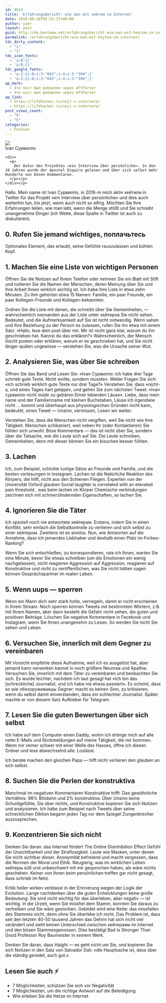 ```yaml
---
id: 4814
title: 'Erfahrungsbericht: wie man mit хейтом im Internet'
date: 2019-09-26T05:53:17+00:00
author: user
layout: post
guid: http://de.bestwow.net/erfahrungsbericht-wie-man-mit-heytom-im-internet/
permalink: /erfahrungsbericht-wie-man-mit-heytom-im-internet/
tdc_dirty_content:
  - "1"
  - "1"
tdc_icon_fonts:
  - 'a:0:{}'
  - 'a:0:{}'
tdc_google_fonts:
  - 'a:2:{i:0;s:3:"662";i:4;s:3:"394";}'
  - 'a:2:{i:0;s:3:"662";i:4;s:3:"394";}'
ap_mark:
  - Это пост был добавлен через AftParser
  - Это пост был добавлен через AftParser
ap_link:
  - https://lifehacker.ru/xejt-v-internete/
  - https://lifehacker.ru/xejt-v-internete/
post_views_count:
  - "5"
  - "5"
categories:
  - Fashion
---
```

<div>
  <div>
    <img src="http://de.bestwow.net/wp-content/uploads/2019/09/lichnyy-opyt-kak-spravit-sya-s-heytom-v-internete-1.jpg" />
  </div>
  
  <div>
    <div>
      Ivan Сурвилло
    </div>
    
    <div>
      <p>
        Der Autor des Projektes «ein Interview über persönliche». In den 19 Jahren wurde der Apostel Esquire gelesen und über sich selbst mehr Hunderte von bösen Kommentaren.
      </p></p>
    </div></p>
  </div></p>
</div>

Hallo. Mein name ist Ivan Сурвилло, in 2018-m mich aktiv хейтили in Twitter für das Projekt «ein Interview über persönliche» und dies auch weiterhin tun, bis jetzt, wenn auch nicht so eifrig. Möchten Sie Ihre Erfahrungen teilen, wie man lebt, wenn die Menge stößt und Sie schreibt unangenehme Dinger (ich Wette, diese Spalte in Twitter ist auch zu diskutieren).

## 0. Rufen Sie jemand wichtiges, поплачьтесь

Optionales Element, das erlaubt, seine Gefühle rauszulassen und kühlen Kopf.

## 1. Machen Sie eine Liste von wichtigen Personen

Öffnen Sie die Notizen auf Ihrem Telefon oder nehmen Sie ein Blatt mit Stift und notieren Sie die Namen der Menschen, deren Meinung über Sie und Ihre Arbeit Ihnen wirklich wichtig ist. Ich habe Ihre Liste in etwa zehn Minuten. Zu ihm gehörten etwa 15 Namen: Familie, ein paar Freunde, ein paar Kollegen-Freunde und Kollegen-bekannten.

Ordnen Sie die Liste mit denen, die schreibt über Sie Gemeinheiten, — wahrscheinlich niemanden aus der Liste unter хейтеров Sie nicht sehen. Bedeutet, und die Aufmerksamkeit auf Sie ist nicht notwendig. Wenn sahen und Ihre Beziehung zu der Person es zulassen, rufen Sie ihn etwa mit einem Satz: «Hallo, lese dein post über mir. Mir ist nicht ganz klar, warum du ihn geschrieben hat. Kannst du das erklären?» Wahrscheinlich, der Mensch löscht posten oder erklären, warum er es geschrieben hat, und Sie nicht länger quälen ungewisse — verstehen Sie, was die Ursache seiner Wut.

## 2. Analysieren Sie, was über Sie schreiben

Öffnen Sie das Band und Lesen Sie: «Ivan Сурвилло: ich habe drei Tage schrieb gute Texte. Nicht wollte, sondern musste». Weiter Fragen Sie sich: «ich schrieb wirklich gute Texte nur drei Tage?» Verstehen Sie, dass «nicht-a, und eines Tages hart getippt», und gehen Sie zum nächsten Tweet: «Ivan сурвилло nicht müde zu gebären Eimer lebenden Läuse». Liebe, dass mein name und der Familienname mit kleinen Buchstaben, Läuse ich irgendwie nicht &#8230; kommt und überhaupt aus physiologischen Gründen nicht kann, bedeutet, einen Tweet — Unsinn, vermissen, Lesen wir weiter.

Verstehen Sie, dass die Menschen nicht vergiften, weil Sie nicht wie Ihre Tätigkeit. Menschen schikaniert, weil neben Ihr (oder Kontaktieren) Sie fühlen sich unwohl. Böse Kommentare — das ist nicht über Sie, sondern über die Tatsache, wie die Leute sich auf Sie. Die Leute schreiben, Gemeinheiten, denn mit dieser können Sie ein bisschen besser fühlen.

## 3. Lachen

Ich, zum Beispiel, schickte lustige Sätze an Freunde und Familie, und die besten vorlesungen in Instagram. Lachen ist die Natürliche Reaktion des Körpers, die hilft, nicht aus den Schienen Fliegen. Experten von der Universität Oxford glauben <span><span> Social laughter is correlated with an elevated pain threshold </span> </span>, was beim lachen im Körper Chemische verbindungen zeichnen sich mit schmerzlindernden Eigenschaften, so lachen Sie.

## 4. Ignorieren Sie die Täter

Ich speziell noch nie antwortete хейтерам. Erstens, indem Sie in einen Konflikt, sehr einfach die Selbstkontrolle zu verlieren und sich selbst zu einer хейтером. Zweitens ist es sinnlos. Nun, wie Antworten auf die Annahme, dass ich jemandes Liebhaber und deshalb einen Platz im Forbes-Ranking?

Wenn Sie sich entschließen, zu korrespondieren, rate ich Ihnen, warten Sie eine Minute, bevor Sie etwas schreiben (um die Emotionen ein wenig nachgelassen), nicht reagieren Aggression auf Aggression, reagieren auf Konstruktive und nicht zu veröffentlichen, was Sie nicht hätten sagen können Gesprächspartner im realen Leben.

## 5. Wenn uups — sperren

Wenn ein Mann dich sehr stark holte, verriegeln, damit er nicht erscheinen in Ihrem Stream. Noch sperren können Tweets mit bestimmten Wörtern, z.B. mit Ihrem Namen, aber dann besteht die Gefahr nicht sehen, die guten und positiven Beiträge. Löschen Sie negative Kommentare in Facebook und Instagram, wenn Sie Ihnen unangenehm zu Lesen. So werden Sie nicht Sie sehen und Leben.

## 6. Versuchen Sie, innerlich mit dem Gegner zu vereinbaren

Mit Vorsicht empfehle diese Aufnahme, weil ich es ausgelöst hat, aber jemand kann versenken kannst in noch größere Neurose und Apathie. Versuchen Sie, innerlich mit dem Täter zu vereinbaren und beobachten Sie sich. Es wurde leichter, nachdem ich laut gesagt hat «Ich bin das [schreckliche] Journalist, und ich habe nie etwas passiert». Es scheint, dass so wie обезоруживаешь Gegner: macht es keinen Sinn, zu kritisieren, wenn du selbst damit einverstanden, dass ein schlechter Journalist. Später machte er von diesem Satz Aufkleber für Telegram.

## 7. Lesen Sie die guten Bewertungen über sich selbst

Ich habe auf dem Computer einen Daddy, wohin ich dränge mich auf alle nette E-Mails und Rückmeldungen auf meine Tätigkeit, die mir kommen. Wenn mir immer schwer mit einer Welle des Hasses, öffne ich diesen Ordner und lese abwechselnd alle. Loslässt.

Ich berate machen den gleichen Papa — hilft nicht verlieren den glauben an sich selbst.

## 8. Suchen Sie die Perlen der konstruktiva

Manchmal im negativen Kommentaren Konstruktive trifft. Das gewöhnliche Verhältnis: 98% Blödsinn und 2% konstruktiva. Über Unsinn keine Schuldgefühle, Sie über nichts, und Konstruktive kopieren Sie sich Notizen und analysieren. Ich habe zum Beispiel nach Tweets über seine schrecklichen Diktion begann jeden Tag vor dem Spiegel Zungenbrecher auszusprechen.

## 9. Konzentrieren Sie sich nicht

Denken Sie daran: das Internet fördert <span><span> The Online Disinhibition Effect </span> </span> Gefühl der Unsichtbarkeit und der Straflosigkeit. Leute wie Masken, unter denen Sie nicht sichtbar dieser. Anonymität befreiend und macht vergessen, dass die Normen der Moral und Ethik. Neugierig, was im wirklichen Leben хейтеры süß und unbeschwert mit mir gesprochen haben, als wäre nichts geschehen. Keiner von Ihnen beim persönlichen treffen gar nicht gesagt, dass schrieb im Netz.

Kritik heller wirken verblasst in der Erinnerung wegen der Logik der Evolution. Lange nachdenken über die guten Entwicklungen keine große Bedeutung: Sie sind nicht wichtig für das überleben, aber negativ — ist wichtig. In die Urzeit, wenn Sie missfiel dem Stamm, konnten Sie daraus zu vertreiben und Sie wäre gestorben. Gebildet wird eine Kette: das missfallen des Stammes nicht, denn ohne Sie überlebe ich nicht. Das Problem ist, dass seit den letzten 40-50 tausend Jahren das Gehirn hat sich nicht viel verändert und sieht keinen Unterschied zwischen хейтерами im Internet und den bösen Stammesgenossen. Dies bestätigt <span><span> Bad Is Stronger Than Good </span> </span> Professor Roy Baumeister in seinem Werk.

Denken Sie daran, dass Haight — es geht nicht um Sie, und kopieren Sie sich Notizen in den Satz von Salvador Dali: «die Hauptsache ist, dass über die ständig geredet, auch gut.»

<div>
  <h2 class="read-also__title">
    <span>Lesen Sie auch</span> <span>⚡️ </span>
  </h2>
  
  <ul class="read-also__list">
    <li>
      7 Möglichkeiten, schützen Sie sich vor Negativität
    </li>
    <li>
      7 Möglichkeiten, um die richtige Antwort auf die Beleidigung
    </li>
    <li>
      Wie erleben Sie die Hetze im Internet
    </li>
  </ul>
</div>